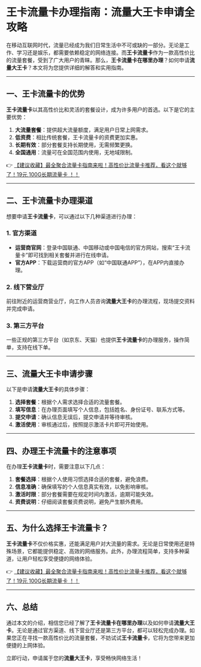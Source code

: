 # 王卡流量卡办理指南：流量大王卡申请全攻略

在移动互联网时代，流量已经成为我们日常生活中不可或缺的一部分。无论是工作、学习还是娱乐，都需要依赖稳定的网络连接。而**王卡流量卡**作为一款高性价比的流量套餐，受到了广大用户的青睐。那么，**王卡流量卡在哪里办理**？如何申请**流量大王卡**？本文将为您提供详细的解答和实用指南。

---

## 一、王卡流量卡的优势

**王卡流量卡**以其高性价比和灵活的套餐设计，成为许多用户的首选。以下是它的主要优势：

1. **大流量套餐**：提供超大流量额度，满足用户日常上网需求。
2. **低资费**：相比传统套餐，王卡流量卡的资费更加实惠。
3. **长期有效**：部分套餐支持长期使用，无需频繁更换。
4. **全国通用**：流量可在全国范围内使用，无地域限制。

👉 [【建议收藏】最全聚合流量卡指南来啦！高性价比流量卡推荐，看这个就够了！19元 100G长期流量卡 ！！](https://bit.ly/Liuliangka)

---

## 二、王卡流量卡办理渠道

想要申请**王卡流量卡**，可以通过以下几种渠道进行办理：

### 1. 官方渠道
- **运营商官网**：登录中国联通、中国移动或中国电信的官方网站，搜索“王卡流量卡”即可找到相关套餐并进行在线申请。
- **官方APP**：下载运营商的官方APP（如“中国联通APP”），在APP内直接办理。

### 2. 线下营业厅
前往附近的运营商营业厅，向工作人员咨询**流量大王卡**的办理流程，现场提交资料并完成申请。

### 3. 第三方平台
一些正规的第三方平台（如京东、天猫）也提供**王卡流量卡**的办理服务，操作简单，支持在线下单。

---

## 三、流量大王卡申请步骤

以下是申请**流量大王卡**的具体步骤：

1. **选择套餐**：根据个人需求选择合适的流量套餐。
2. **填写信息**：在办理页面填写个人信息，包括姓名、身份证号、联系方式等。
3. **提交申请**：确认信息无误后，提交申请并等待审核。
4. **激活使用**：审核通过后，按照提示激活卡片即可开始使用。

---

## 四、办理王卡流量卡的注意事项

在办理**王卡流量卡**时，需要注意以下几点：

1. **套餐选择**：根据个人使用习惯选择合适的套餐，避免浪费。
2. **信息准确**：确保填写的个人信息真实有效，以免影响审核。
3. **激活时限**：部分套餐需要在规定时间内激活，逾期可能失效。
4. **资费说明**：仔细阅读套餐资费说明，避免产生额外费用。

---

## 五、为什么选择王卡流量卡？

**王卡流量卡**不仅价格实惠，还能满足用户对大流量的需求。无论是日常使用还是特殊场景，它都能提供稳定、高效的网络服务。此外，办理流程简单，支持多种渠道，让用户轻松享受便捷的网络体验。

👉 [【建议收藏】最全聚合流量卡指南来啦！高性价比流量卡推荐，看这个就够了！19元 100G长期流量卡 ！！](https://bit.ly/Liuliangka)

---

## 六、总结

通过本文的介绍，相信您已经了解了**王卡流量卡在哪里办理**以及如何申请**流量大王卡**。无论是通过官方渠道、线下营业厅还是第三方平台，都可以轻松完成办理。如果您正在寻找一款高性价比的流量套餐，不妨试试**王卡流量卡**，它将为您带来更加便捷的上网体验。

立即行动，申请属于您的**流量大王卡**，享受畅快网络生活！